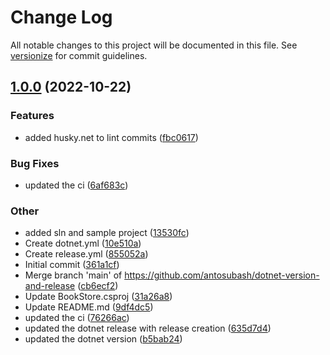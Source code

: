 # Change Log

All notable changes to this project will be documented in this file. See [versionize](https://github.com/versionize/versionize) for commit guidelines.

<a name="1.0.0"></a>
## [1.0.0](https://www.github.com/antosubash/dotnet-version-and-release/releases/tag/v1.0.0) (2022-10-22)

### Features

* added husky.net to lint commits ([fbc0617](https://www.github.com/antosubash/dotnet-version-and-release/commit/fbc061755906088833baa28a835254322c8dc354))

### Bug Fixes

* updated the ci ([6af683c](https://www.github.com/antosubash/dotnet-version-and-release/commit/6af683cee57e565489701f63c5ce323de3683dd2))

### Other

* added sln and sample project ([13530fc](https://www.github.com/antosubash/dotnet-version-and-release/commit/13530fc2e884118868e50344118063c829034ebd))
* Create dotnet.yml ([10e510a](https://www.github.com/antosubash/dotnet-version-and-release/commit/10e510a9e158a01464700df775bf7bf7f520ef7a))
* Create release.yml ([855052a](https://www.github.com/antosubash/dotnet-version-and-release/commit/855052afae4f8cdbe1de62bcd689c0195d163a6b))
* Initial commit ([361a1cf](https://www.github.com/antosubash/dotnet-version-and-release/commit/361a1cf4513ab4f92f6f3d2dfa939b3982cd4806))
* Merge branch 'main' of https://github.com/antosubash/dotnet-version-and-release ([cb6ecf2](https://www.github.com/antosubash/dotnet-version-and-release/commit/cb6ecf2bfca080905ddf9a8d53257b9a62f0be03))
* Update BookStore.csproj ([31a26a8](https://www.github.com/antosubash/dotnet-version-and-release/commit/31a26a834addab9f1344059e9a8bdca80d84694d))
* Update README.md ([9df4dc5](https://www.github.com/antosubash/dotnet-version-and-release/commit/9df4dc5caa94bae61c4bb4f5ec1dfeddc648b721))
* updated the ci ([76266ac](https://www.github.com/antosubash/dotnet-version-and-release/commit/76266acb3caf4459f445f22f9d82f62809e63b24))
* updated the dotnet release with release creation ([635d7d4](https://www.github.com/antosubash/dotnet-version-and-release/commit/635d7d41da37655207ac49016ac4cf32b57ba547))
* updated the dotnet version ([b5bab24](https://www.github.com/antosubash/dotnet-version-and-release/commit/b5bab240984e853fe7ec26c3abd06de520699586))

